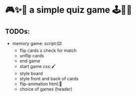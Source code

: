# 🎮✨🌈 a simple quiz game 🕹️👾💥

## TODOs:
- memory game:
  script:⌨️
  - flip cards
  x check for match
  - unflip cards
  - end game
  - start game
  css:🖌️
  - style board
  - style front and back of cards
  - flip-animation
  html:👑
  - choice of games (header)
